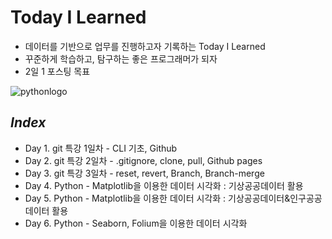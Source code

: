 # Today I Learned

* 데이터를 기반으로 업무를 진행하고자 기록하는 Today I Learned
* 꾸준하게 학습하고, 탐구하는 좋은 프로그래머가 되자
* 2일 1 포스팅 목표

![pythonlogo](https://www.msbiblog.com/wp-content/uploads/2016/09/Python_logo.png)

## *Index*
- Day 1. git 특강 1일차 - CLI 기초, Github
- Day 2. git 특강 2일차 - .gitignore, clone, pull, Github pages
- Day 3. git 특강 3일차 - reset, revert, Branch, Branch-merge
- Day 4. Python - Matplotlib을 이용한 데이터 시각화 : 기상공공데이터 활용
- Day 5. Python - Matplotlib을 이용한 데이터 시각화 : 기상공공데이터&인구공공데이터 활용
- Day 6. Python - Seaborn, Folium을 이용한 데이터 시각화